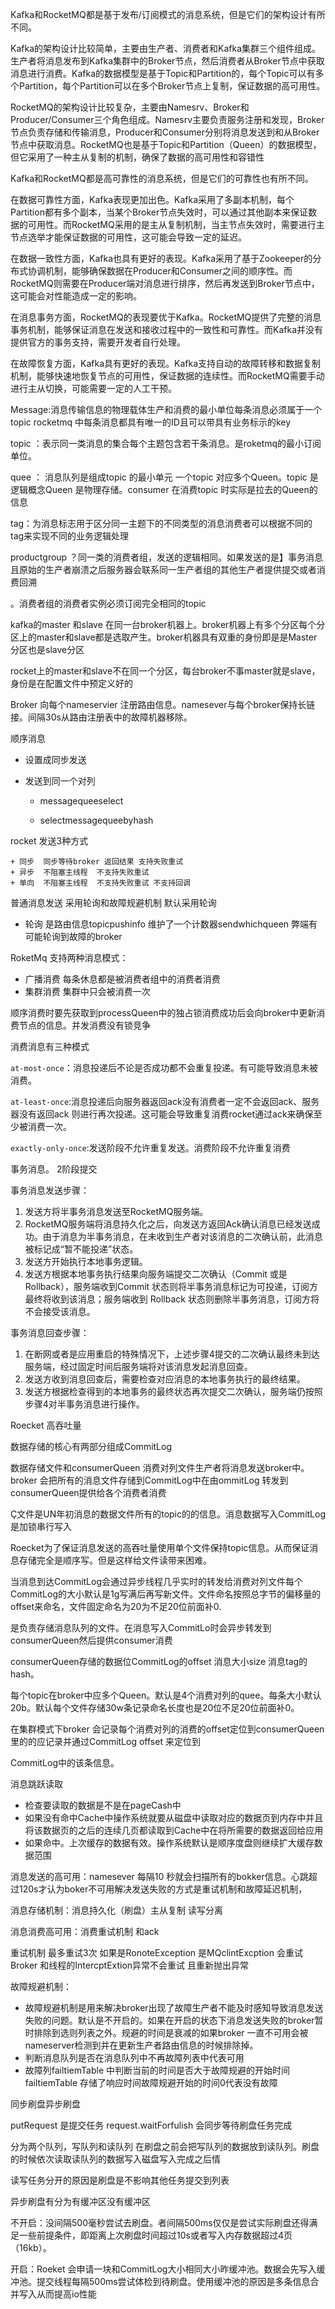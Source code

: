 Kafka和RocketMQ都是基于发布/订阅模式的消息系统，但是它们的架构设计有所不同。

Kafka的架构设计比较简单，主要由生产者、消费者和Kafka集群三个组件组成。生产者将消息发布到Kafka集群中的Broker节点，然后消费者从Broker节点中获取消息进行消费。Kafka的数据模型是基于Topic和Partition的，每个Topic可以有多个Partition，每个Partition可以在多个Broker节点上复制，保证数据的高可用性。

RocketMQ的架构设计比较复杂，主要由Namesrv、Broker和Producer/Consumer三个角色组成。Namesrv主要负责服务注册和发现，Broker节点负责存储和传输消息，Producer和Consumer分别将消息发送到和从Broker节点中获取消息。RocketMQ也是基于Topic和Partition（Queen）的数据模型，但它采用了一种主从复制的机制，确保了数据的高可用性和容错性

Kafka和RocketMQ都是高可靠性的消息系统，但是它们的可靠性也有所不同。

在数据可靠性方面，Kafka表现更加出色。Kafka采用了多副本机制，每个Partition都有多个副本，当某个Broker节点失效时，可以通过其他副本来保证数据的可用性。而RocketMQ采用的是主从复制机制，当主节点失效时，需要进行主节点选举才能保证数据的可用性，这可能会导致一定的延迟。

在数据一致性方面，Kafka也具有更好的表现。Kafka采用了基于Zookeeper的分布式协调机制，能够确保数据在Producer和Consumer之间的顺序性。而RocketMQ则需要在Producer端对消息进行排序，然后再发送到Broker节点中，这可能会对性能造成一定的影响。

在消息事务方面，RocketMQ的表现要优于Kafka。RocketMQ提供了完整的消息事务机制，能够保证消息在发送和接收过程中的一致性和可靠性。而Kafka并没有提供官方的事务支持，需要开发者自行处理。

在故障恢复方面，Kafka具有更好的表现。Kafka支持自动的故障转移和数据复制机制，能够快速地恢复节点的可用性，保证数据的连续性。而RocketMQ需要手动进行主从切换，可能需要一定的人工干预。



Message:消息传输信息的物理载体生产和消费的最小单位每条消息必须属于一个topic rocketmq 中每条消息都具有唯一的ID且可以带具有业务标示的key

topic ：表示同一类消息的集合每个主题包含若干条消息。是roketmq的最小订阅单位。

quee ： 消息队列是组成topic 的最小单元 一个topic 对应多个Queen。topic 是逻辑概念Queen 是物理存储。consumer 在消费topic 时实际是拉去的Queen的信息

tag：为消息标志用于区分同一主题下的不同类型的消息消费者可以根据不同的tag来实现不同的业务逻辑处理

productgroup ？同一类的消费者组，发送的逻辑相同。如果发送的是】事务消息且原始的生产者崩溃之后服务器会联系同一生产者组的其他生产者提供提交或者消费回溯

。消费者组的消费者实例必须订阅完全相同的topic

kafka的master 和slave 在同一台broker机器上。broker机器上有多个分区每个分区上的master和slave都是选取产生。broker机器具有双重的身份即是是Master分区也是slave分区

rocket上的master和slave不在同一个分区，每台broker不事master就是slave，身份是在配置文件中预定义好的

Broker 向每个nameservier 注册路由信息。namesever与每个broker保持长链接。间隔30s从路由注册表中的故障机器移除。

顺序消息

+ 设置成同步发送

+ 发送到同一个对列

  + messagequeeselect 

  + selectmessagequeebyhash 

rocket 发送3种方式 

	+ 同步  同步等待broker 返回结果 支持失败重试
	+ 异步  不阻塞主线程  不支持失败重试
	+ 单向  不阻塞主线程  不支持失败重试 不支持回调

普通消息发送 采用轮询和故障规避机制 默认采用轮询

+ 轮询 是路由信息topicpushinfo 维护了一个计数器sendwhichqueen 弊端有可能轮询到故障的broker

RoketMq 支持两种消息模式：

+ 广播消费 每条休息都是被消费者组中的消费者消费
+ 集群消费 集群中只会被消费一次

顺序消费时要先获取到processQueen中的独占锁消费成功后会向broker中更新消费节点的信息。并发消费没有锁竞争

消费消息有三种模式

`at-most-once`：消息投递后不论是否成功都不会重复投递。有可能导致消息未被消费。

`at-least-once`:消息投递后向服务器返回ack没有消费者一定不会返回ack、服务器没有返回ack 则进行再次投递。这可能会导致重复消费rocket通过ack来确保至少被消费一次。

`exactly-only-once`:发送阶段不允许重复发送。消费阶段不允许重复消费

事务消息。 2阶段提交

事务消息发送步骤：
1. 发送方将半事务消息发送至RocketMQ服务端。
2. RocketMQ服务端将消息持久化之后，向发送方返回Ack确认消息已经发送成功。由于消息为半事务消息，在未收到生产者对该消息的二次确认前，此消息被标记成“暂不能投递”状态。
3. 发送方开始执行本地事务逻辑。
4. 发送方根据本地事务执行结果向服务端提交二次确认（Commit 或是 Rollback），服务端收到Commit 状态则将半事务消息标记为可投递，订阅方最终将收到该消息；服务端收到 Rollback 状态则删除半事务消息，订阅方将不会接受该消息。

事务消息回查步骤：
1. 在断网或者是应用重启的特殊情况下，上述步骤4提交的二次确认最终未到达服务端，经过固定时间后服务端将对该消息发起消息回查。
2. 发送方收到消息回查后，需要检查对应消息的本地事务执行的最终结果。
3. 发送方根据检查得到的本地事务的最终状态再次提交二次确认，服务端仍按照步骤4对半事务消息进行操作。

Roecket 高吞吐量

数据存储的核心有两部分组成CommitLog 

数据存储文件和consumerQueen 消费对列文件生产者将消息发送broker中。broker 会把所有的消息文件存储到CommitLog中在由ommitLog 转发到consumerQueen提供给各个消费者消费

Ç文件是UN年初消息的数据文件所有的topic的的信息。消息数据写入CommitLog 是加锁串行写入

Roecket为了保证消息发送的高吞吐量使用单个文件保持topic信息。从而保证消息存储完全是顺序写。但是这样给文件读带来困难。

当消息到达CommitLog会通过异步线程几乎实时的转发给消费对列文件每个CommitLog的大小默认是1g写满后再写新文件。文件命名按照总字节的偏移量的offset来命名，文件固定命名为20为不足20位前面补0.

是负责存储消息队列的文件。在消息写入CommitLo时会异步转发到consumerQueen然后提供consumer消费

consumerQueen存储的数据位CommitLog的offset 消息大小size 消息tag的hash。

每个topic在broker中应多个Queen。默认是4个消费对列的quee。每条大小默认20b。默认每个文件存储30w条记录命名长度也是20位不足20位前面补0。

在集群模式下broker 会记录每个消费对列的消费的offset定位到consumerQueen里的的应记录并通过CommitLog offset 来定位到

CommitLog中的该条信息。

 消息跳跃读取

+ 检查要读取的数据是不是在pageCash中
+ 如果没有命中Cache中操作系统就要从磁盘中读取对应的数据页到内存中并且将该数据页的之后的连续几页都读取到Cache中在将所需要的数据返回给应用
+ 如果命中。上次缓存的数据有效。操作系统默认是顺序度盘则继续扩大缓存数据范围

消息发送的高可用：namesever 每隔10 秒就会扫描所有的bokker信息。心跳超过120s才认为boker不可用解决发送失败的方式是重试机制和故障延迟机制，

消息存储机制：消息持久化（刷盘）主从复制 读写分离

消息消费高可用：消费重试机制 和ack

重试机制 最多重试3次 如果是RonoteException 是MQclintExcption  会重试 Broker 和线程的IntercptExtion异常不会重试 且重新抛出异常        

故障规避机制：

+  故障规避机制是用来解决broker出现了故障生产者不能及时感知导致消息发送失败的问题。默认是不开启的。如果在开启的状态下消息发送失败的broker暂时排除到选则列表之外。规避的时间是衰减的如果broker 一直不可用会被nameserver检测到并在更新生产者路由信息的时候排除掉。
+ 判断消息队列是否在消息队列中不再故障列表中代表可用
+ 故障列failtiemTable 中判断当前的时间是否大于故障规避的开始时间failtiemTable 存储了响应时间故障规避开始的时间0代表没有故障

同步刷盘异步刷盘

putRequest 是提交任务 request.waitForfulish 会同步等待刷盘任务完成

分为两个队列，写队列和读队列 在刷盘之前会把写队列的数据放到读队列。刷盘的时候依次读取读队列的数据写入磁盘写入完成之后情

读写任务分开的原因是刷盘是不影响其他任务提交到列表

异步刷盘有分为有缓冲区没有缓冲区

不开启：没间隔500毫秒尝试去刷盘。者间隔500ms仅仅是尝试实际刷盘还得满足一些前提条件，即距离上次刷盘时间超过10s或者写入内存数据超过4页（16kb）。

开启：Roeket 会申请一块和CommitLog大小相同大小昨缓冲池。数据会先写入缓冲池。提交线程每隔500ms尝试体检到待刷盘。使用缓冲池的原因是多条信息合并写入从而提高io性能